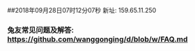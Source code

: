 ##2018年09月28日07时12分07秒 新址: 159.65.11.250
### 兔友常见问题及解答: https://github.com/wanggonging/d/blob/w/FAQ.md
